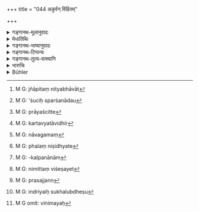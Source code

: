 +++
title = "044 अकुर्वन् विहितम्"

+++

<details><summary>गङ्गानथ-मूलानुवादः</summary>

If a man does not do what is enjoined, or does what is censured, or becomes addicted to sensual objects, he becomes liable to expiatory rites.—(44)
</details>

<details><summary>मेधातिथिः</summary>

इदानीं प्रकृतान्य् एव प्रायश्चित्तानि कथ्यन्ते । प्रथमं तावत् तेष्व् अधिकारं निरूपयति । को ऽत्राधिकारः ।

- **विहितं** नित्यतया संध्योपासनाग्निहोत्रादि, "यावज्जीवम् अग्निहोत्रं जुहुयात्" इत्यादिभिः पदैर् ज्ञापितनित्यभावात्[^३७] । यद् अप्य् अनियतनिमित्ते ऽशुचिस्पर्शनादौ[^३८] स्नानादि तद्**विहितम्** । **अकुर्वन्** प्रमादालस्यादिना । तथा **निन्दितं** प्रतिषिद्धं सुरापानादि । तद् अपि शास्त्रम् अतिक्रम्य सेवमानः । **प्रायश्चित्तीयते** । तद् एतद् उक्तं भवति । नैमित्तिको ऽयम् अधिकारो विहिताकरणात् प्रतिषिद्धसेवनाच् च प्रायश्चित्तम् ।


[^३८]:
     M G: 'śuciḥ sparśanādau


[^३७]:
     M G: jñāpitaṃ nityabhāvāt

- <u>ननु</u> च ग्रामकामस्य सांग्रहणी विहिता । ततो ग्रामार्थिनः कथंचिद् अकरणे विहितातिक्रमः स्यात् । यदि नाम ग्रामार्थी प्रत्यवेयात् ततस् तत्कामो ऽस्य । यदा तु ग्रामं कामयते तदा तस्य तद्विहितं भवति । न चेत् प्रवर्तते विहितम् अतिक्रामेत् । अतश् च प्रायश्चित्ती[^३९] प्राप्तः ।


[^३९]:
     M G: prāyaścitte

- <u>उच्यते</u> । "ग्रामस्य स्वामी स्याम्" इति फललिप्सया तस्य यत्र प्रवृत्तिर् न विधिलक्षणा । शास्त्रं तु यागग्रामयोः साद्यसाधनसंबन्धावेदकम् एव । वस्तुतो यद्य् अपि तत्रापि कर्तव्यताप्रधानप्रसाधनो वाक्यार्थः, तथापि फलसिद्ध्यर्थम् एव कर्तव्यतां विधिर्[^४०] अवगमयति । अतश् च यागम्[^४१] कुर्वतः फलं न निष्पद्यते,[^४२] न पुनः प्रत्यवायः । यत्र प्रत्यवायस् तत्र च प्रायश्चित्तम् ।


[^४२]:
     M G: phalaṃ niṣidhyate


[^४१]:
     M G: nāvagamaṃ


[^४०]:
     M G: kartavyatāvidhir

- <u>ननु</u> च नित्यानाम् अकरणे प्रत्यवायो भवतीति कुत इयम् अवगतिः । न ह्य् एवम् अग्निहोत्रादौ श्रूयते- "यो न कुर्यत् स प्रत्यवेयात्" । 

- <u>श्रूयते</u> वाक्यशेषेषु "वेदिभ्यः परमा भवति" इति । सर्वत्रार्थवादाः प्रत्यवायप्रदर्शनार्थाः सन्ति । अवश्यं च तेषाम् आलम्बनं वाच्यं नान्यथा विधिनैकवाक्यतां भजन्ति । यत्रापि न श्रूयन्ते तत्रापि विध्यनुग्रहार्था अर्थवादाः प्रकल्प्यन्ते । किं चार्थवादैर् विधेर् एव प्रवर्तकत्वम्, अन्यथा नोपपद्यते यावद् अप्रवृत्तौ प्रत्यवायपरिहारो न कल्पितः । एवंविध एवार्थे वृद्धव्यवहारे विधिः प्रवर्तते । बाद्यते तु पुरुषप्रवर्तनारूढो ऽसौ । न च पुरुषा अपुरुषार्थे प्रवर्तयितुं शक्यन्ते । अतः प्रवर्तकत्वविहतविधिर् मा भूद् इति श्रुतिसिद्ध्यर्था कल्पनैषा । यद्य् अपि स्वर्गादिकल्पनायाम्[^४३] अपि तथार्थलाभस् तथापि यावज्जीवादिपदविरोधात् प्रयवायपरिहारार्थतापि स्यात् । उक्तम्-


[^४३]:
     M G: -kalpanānām

- भयाद् धि यादृशी पुंसां प्रवृत्तिर् उपजायते ।

- न तदृशी भवेद् अत्र विधिकोटिशतैर् अपि ॥ 

तस्माद् **अकुर्वन् विहितम्** इति नित्यं **कर्मेति** द्रष्टव्यम् ।

- <u>ननु</u> चाशुचिस्पर्शनदौ न नित्यावेदि किंचित् पदम् अस्ति, यावज्जीवम् इत्यादिवत् । 

- <u>किम्</u> अत्रान्येन पदेन निमित्तविशेषे यत्[^४४] श्रुतं तस्य च तन्निमित्तेन कर्तव्यता नाम प्रतीयते । नाधिकारान्तरं प्रत्यपेक्षाया जायते । यदा निमित्तसंविधानं तदा कर्तव्यम् इत्य् उपगमैर् नित्यतसिद्धिः । अग्निहोत्रादाव् अपि न नित्यशब्दो ऽस्ति निमित्तनित्यत्वात् । 


[^४४]:
     M G: nimittaṃ viśeṣayet

- **प्रसञ्जन्न्**[^४५] अविदितत्वेषु विषयेषु संस्कृतान्नभोजनचन्दनानुलेपनदिषु तात्पर्यत आसेवाप्रसङ्गो विषयाभिलाषपरतेति यावत् ।


[^४५]:
     M G: prasajjann

- <u>ननु</u> चैतद् अपि प्रतिषिद्धम् "इन्द्रियार्थेषु सर्वेषु[^४६] न प्रसज्येत कामतः" (म्ध् ४.१६) इति ।


[^४६]:
     M G: indriyaiḥ sukhalubdheṣu

- स्नातकव्रताधिकारान् नायं प्रतिषेध इति मन्यते । व्रतशब्दाधिकरे हि तत्र प्रतिषेधकः । संकल्पविशेषो हि मानसस् तत्रोपदिश्यते "इदं मया न कर्तव्यम्" इति । 

- अथ वा कश्चिद् अल्पप्रतिषेधे न तुल्यतां मन्येत, "पदार्थस् तावद् अयं न निषिध्यते" इति मन्यमानः, अतः समानीक्रियते । 

- अथ वा सामान्ये तद्भूतस्यापि विशेषस्य पृथग् उपदेशो दृष्टः, प्राधान्यख्यपनार्थम् । यथा "ब्राह्मणा आयाता," "वसिष्ठो ऽप्य् आयातः" इति । 

- **प्रायश्चित्तीयते** । प्रायश्चित्तशब्दो रूढिरूपेण विशिष्टे नैमित्त्के वर्तते । तदेतीच्छति वेति विनिमयः[^४७] (?) कर्तव्यः "व्यत्ययो बहुलम्" (पाण् ३.३.८५) इति । **नर** इति वचनं चातुर्वर्ण्याधिकारार्थम् ॥ ११.४४ ॥


[^४७]:
     M G omit: vinimayaḥ
</details>

<details><summary>गङ्गानथ-भाष्यानुवादः</summary>

The text now proceeds to describe those Expiatory Rites which form the subject-matter of the discourse, and first of all it describes the persons liable to the performance of these rites. What is it that makes a man liable?

‘*What is enjoined*’—as a compulsory act, such as the Twilight Prayers, the Agnihotra and so forth, all such as have their compulsory character indicated by such words as ‘one shall perform the Agnihotra *throughout life*.’ Those acts also that have been laid down as to be done under specified circumstances,—such as bathing when one is defiled by the touch of something unclean—are included among those ‘*enjoined*.’

‘*Does* *not do*’—through carelessness or laziness.

Similarly ‘*what is censured*’—forbidden, such as the drinking of wine and so forth. If one, transgressing the Scriptures, has recourse to such acts.

‘*Becomes liable to expiatory rites*.’—All this means that the liability in this case is conditional; the performance of expiatory rites being incumbent upon one who omits what is enjoined and does what is forbidden.

“For one who is desirous of acquiring a village the *Sāṅgra* *haṇī* sacrifice has been *enjoined*; so that if one who is desirous of acquiring a village is somehow unable to perform that sacrifice, this would be an *omission of what is enjoined* on his part; as soon as he conceives a desire for the acquisition of a village, the said sacrifice becomes for him an ‘enjoined act’; so that if he does not undertake it, he transgresses the injunction and hence should be liable to the expiatory rites.”

Our answer to the above is as follows:—What the injunction in such a case means is that ‘when one undertakes the performance of the particular sacrifice, he is led to it by a desire for the reward in the shape of a village’; so that what the scriptural injunction really does is to indicate the relation of cause and effect between the ‘sacrifice’ and the ‘acquisition of a village.’ Even though in this case also the main idea expressed by the injunctive sentence is that the act in question *should be done*, yet what the injunction actually does is to lay down that the act should be done only for the accomplishment of the said purpose. So that all that happens to the person omitting the performance of that sacrifice is that that purpose is not accomplished; such omission does not involve a sin; and an expiatory rite would be necessary only when there has been some sin.

“Whence is the idea derived that the omission of a compulsory duty involves sin? In connection with the Agnihotra and such other compulsory acts, we do not find any such assertion as—‘he who does not do it incurs sin.’”

As a matter of fact we do find sentences occurring in the wake of the injunction of compulsory duties,—such as ‘*vedibh-yaḥ paramā bhavati*’ \[which are understood to be indicative of the said idea\]; and in almost all cases there are declamatory passages indicative of the sin involved in the omission of compulsory acts; and there must be some truth in these; otherwise they could not be construed along with any injunction. Even in cases where no such declamatory passages are actually found, they are always assumed in support of injunctions. In fact it is the declamatory passages that constitute the driving force behind injunctions; such driving force would not be efficient unless it were assumed that an omission would involve sin. In the actual practice of all experienced men such is the operation of all Injunctions. Injunction is as a rule known to *urge* people to actions;—men are never
*urged* to anything except what serves a useful purpose for them; and it
is with a view to guard against the contingency of the Injunction becoming deprived of this *urging* force that we have to make the said assumption (of passages declaring that omission involves sin). Though the urging power could be secured also by assuming that the act concerned leads to Heaven, yet, as such an idea would be inconsistent with the conception that the act should be done *throughout life*, it becomes necessary to conclude that the due performance saves one from
*sin*. To this end we have the assertion—‘even a hundred injunctions do
not secure that activity of men which is brought about by fear.’

From all this it is clear that when the text speaks of a man not doing ‘*what is enjoined*,’ it refers to the *compulsory acts*.

“In connection with bathing on touching an unclean thing, there are no words indicating its compulsory character, like such expressions as ‘throughout life’ and the like.”

What is the need of any other words? What the text is understood to indicate is that a certain act is to be done under certain specified circumstances; and there is no need for any other driving agency. The fact of the act being compulsory is expressed by the notion that whenever the said circumstance presents itself, it should be done. In the case of *Agnihotra* and such other rites also, we do not find the texts actually containing the term ‘compulsory,’—the compulsory character bring indicated only by the absolute certainty of the condition mentioned (‘throughout life,’ in connection with the Agnihotra).

‘*Addicted*’—Constantly using such sensual objects as richly cooked food, sandal-paint and unguents, etc. This implies the character of bring always given to such enjoyment.

“This has been already prohibited under 4.16, where it has been said that—‘one shall not attach himself to sensual pleasures.’”

People think that since this latter passage occurs in connection with the vows of the Accomplished Student, it cannot serve as a general Prohibition. What occurs under ‘vows’ cannot be regarded as a Prohibition; as what is enjoined under ‘vows’ is the taking of a certain resolve, in some such form as—‘I shall not do such and such an act.’

Or, some one may be inclined to think that the former prohibition being a slight one, the offence is not a serious one. With a view to guard against this, the Author has put the offence on the same footing as other serious offences.

Or, the explanation may be that it is often found that, even though something has been forbidden in a general way, it is again forbidden specifically, for the purpose of indicating its importance.

For instance, we often meet with such assertions as—‘The Brāhmaṇas have come,—the *Vaśiṣṭhas* have also come.’

‘*Becomes liable to expiatory rites*’— The term ‘*prāyaścitta*,’ ‘*expiatory rite*,’ is a conventional name applied to certain rites performed under certain specified conditions, and the form ‘*prāyaścittīyate*’ is formed according to Pāṇini 3.1.85.

‘*Man*’— This term has been added for the purpose of indicating that what is here stated applies to all the four castes.—(44)
</details>

<details><summary>गङ्गानथ-टिप्पन्यः</summary>

This verse is quoted in *Mitākṣarā* (3.220), which notes that the use of the general term ‘*naraḥ*’ implies that what is here said is applicable to the ease of men born of reversed parentage; such general sins as those of killing and the like being possible in their case also;—in
*Parāśaramādhava* (Ācāra p. 50), which adds that the verse is indicative
of those sins that accrue from the omission, through sloth, of the obligatory duties;—in *Parāśaramādhava* (Prāyaścitta p. 6);—in
*Prāyaścittaviveka* (p. 10), which says that the meaning is that the act
is *sinful*, and hence involves expiation;—and in *Smṛtisāroddhāra* (p. 351).
</details>

<details><summary>गङ्गानथ-तुल्य-वाक्यानि</summary>

**(verses 11.44-47)**

*Mahābhārata* (12-34.2).—(Same as Manu 44)

*Gautama* (19.2-7).—‘A man in this world is polluted by a vile action,
such as sacrificing for men unworthy to offer sacrifices, eating forbidden food, speaking what should not he spoken, neglecting what is prescribed and doing what is forbidden. People are in doubt if such a man shall, or shall not, perform a penance for such a deed. Some declare that he shall not do it, because the deed must persist. The best opinion is that he shall perform a penance. For it is declared in the Veda that one who has performed the penance of *Punastoma* may come back to partake of the Soma-libations.’

*Baudhāyana* (3.10.2-5).—\[The same as Gautama; but it adds ‘accepting
gifts from those whose gift should not be accepted;’ for ‘eats forbidden food,’ it has ‘Eats the food of one whose food should not he eaten,’ and it omits ‘speaking etc.’ and also ‘neglecting what is prescribed.’\]

*Vaśiṣṭha* (20.1-2).—‘A penance shall be performed for an offence
committed unintentionally. Some declare that it shall he performed also for those committed intentionally.’

Do. (22.1-5).—‘Now indeed man in this world speaks an untruth, or sacrifices for men unworthy to offer a sacrifice, or accepts what should not be accepted, or eats forbidden food, or does what should not be done.’ (The rest as in Gautama).

*Yājñavalkya* (3.219-221).—‘A man becomes degraded by omitting to do
what is enjoined, by doing what is condemned, and by not controlling the senses. Therefore for the purpose of purifying himself, he shall perform expiatory penances; thus do the people and also his own inner soul become appeased. By the performance of expiatory penances does that sin disappear which had been committed unintentionally; if the sin had been committed intentionally, the performance of the penances only makes the man fit for being associated with; such being the declaration. Those who commit sins, and yet do not perform the penances, nor repent their misdeeds, fall into terrible hells.’

*Chāgaleya* (Aparārka, p. 1039).—‘The expiatory penances are for sins
committed unintentionally; for those committed intentionally, there is no expiation.’

*Jābāli* (Parāśaramādhava-Prāyaścitta, p. 153).—‘The Brāhmaṇas prescribe
penances for sins committed unintentionally; some people prescribe them also for those committed intentionally, for twice-born men as well as for Śūdras.’

*Devala* (Do.).—‘When a sin has been committed unintentionally, and only
once, there is expiation prescribed for it by persons versed in the Law. If the sin is committed a second time, the penance shall he the double of the former; if it is repeated for the third time, it shall he the three-fold *Kṛcchra*; and for the fourth repetition, there is no expiation. Nor is there any expiation for a sin committed even once, if it has been committed intentionally. But some people lay down expiation even for sins committed intentionally.’

*Aṅgiras* (Do.).—‘If the sin has been committed unintentionally, penance
is performed; hut there is none for sins committed intentionally; even if there be, it will have to be double of the former.’
</details>

<details><summary>भारुचिः</summary>

श्रौतस्मार्तम् इज्याध्ययनादि **विहितम्**; **निन्दितं** च प्रतिषिद्धं **समाचरन्** हिंसानृतस्तेयादि, **प्रसक्तश् चेन्द्रियार्थेष्व्** अभिप्रेतपुरुषार्थसाधनेषु शब्दादिषु, **प्रायश्चित्तीयते नरः** । **नर**ग्रहणाद् वा सर्ववर्णधर्मो ऽयं गम्यते । ननु चेन्द्रियार्थप्रसङ्गस्य निन्दितग्रहणेनैव गृहीतत्वात् पुनरारंभो न न्याज्ज्य इति । अस्य परिहारः । येष्व् अस्याः प्रतिषेध **इन्द्रियार्थेषु** यथा मांसाशने ऽन्यायतः क्षत्रियादिस्त्रीपरिग्रहादौ च, तेष्व् अपि प्रकर्षे[ण] सक्तिप्रतिषेधार्थम् अस्य पृथग्ग्रहणं युक्तम् । कथम्, असौ **प्रायश्चित्तीयते** इति । यत इदम् उच्यते ॥ ११.४३ ॥
</details>

<details><summary>Bühler</summary>

044	A man who omits a prescribed act, or performs a blamable act, or cleaves to sensual enjoyments, must perform a penance.
</details>
